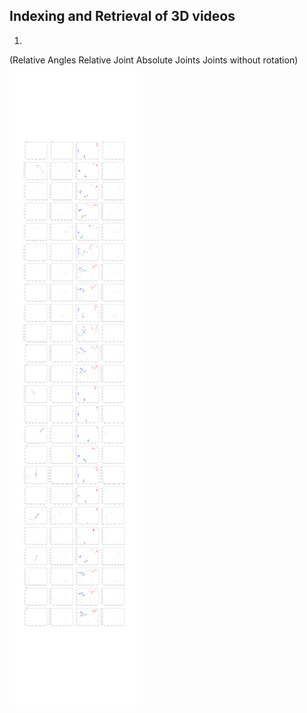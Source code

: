 ## Indexing and Retrieval of 3D videos


1.
(Relative Angles  Relative Joint  Absolute Joints Joints without rotation)
<img src="rean_rejt_abjt_rojt.png" alt="rean_rejt_abjt_rojt.png" class="inline"/>
<br>
<br>
<br>
